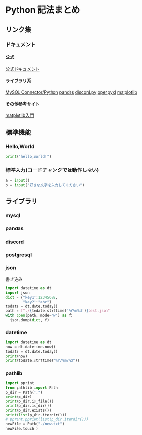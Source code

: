 # Python 記法まとめ

## リンク集

### ドキュメント
#### 公式
[公式ドキュメント](https://docs.python.org/ja/3/)

#### ライブラリ系
[MySQL Connector/Python](https://dev.mysql.com/doc/connector-python/en/)
[pandas](https://pandas.pydata.org/docs/)
[discord.py](https://discordpy.readthedocs.io/ja/latest/index.html)
[openpyxl](https://openpyxl.readthedocs.io/en/stable/)
[matplotlib](https://matplotlib.org/)

#### その他参考サイト
[matplotlib入門](https://aiacademy.jp/media/?p=154)


## 標準機能

### Hello,World

```python {cmd}
print("hello,world!")
```

### 標準入力(コードチャンクでは動作しない)

```python
a = input()
b = input("好きな文字を入力してください")
```

## ライブラリ

### mysql

### pandas

### discord

### postgresql

### json

書き込み
```python {cmd}
import datetime as dt
import json
dict = {"key1":12345678,
        "key2":"abc"}
todate = dt.date.today()
path = f"./{todate.strftime('%Y%m%d')}test.json"
with open(path, mode='w') as f:
  json.dump(dict, f)
```

### datetime
```python {cmd}
import datetime as dt
now = dt.datetime.now()
todate = dt.date.today()
print(now)
print(todate.strftime("%Y/%m/%d"))
```

### pathlib
```python {cmd}
import pprint
from pathlib import Path
p_dir = Path(".")
print(p_dir)
print(p_dir.is_file())
print(p_dir.is_dir())
print(p_dir.exists())
print(list(p_dir.iterdir()))
# pprint.pprint(list(p_dir.iterdir()))
newFile = Path("./new.txt")
newFile.touch()



```


